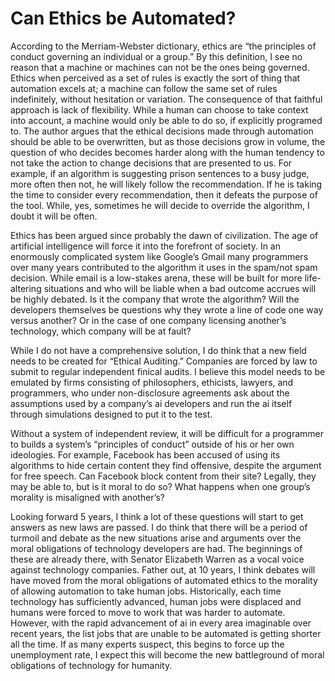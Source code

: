 # Can Ethics be Automated?

According to the Merriam-Webster dictionary, ethics are “the principles of conduct governing an individual or a group.” By this definition, I see no reason that a machine or machines can not be the ones being governed. Ethics when perceived as a set of rules is exactly the sort of thing that automation excels at; a machine can follow the same set of rules indefinitely, without hesitation or variation. The consequence of that faithful approach is lack of flexibility. While a human can choose to take context into account, a machine would only be able to do so, if explicitly programed to. The author argues that the ethical decisions made through automation should be able to be overwritten, but as those decisions grow in volume, the question of who decides becomes harder along with the human tendency to not take the action to change decisions that are presented to us. For example, if an algorithm is suggesting prison sentences to a busy judge, more often then not, he will likely follow the recommendation. If he is taking the time to consider every recommendation, then it defeats the purpose of the tool. While, yes, sometimes he will decide to override the algorithm, I doubt it will be often.

Ethics has been argued since probably the dawn of civilization. The age of artificial intelligence will force it into the forefront of society. In an enormously complicated system like Google’s Gmail many programmers over many years contributed to the algorithm it uses in the spam/not spam decision. While email is a low-stakes arena, these will be built for more life-altering situations and who will be liable when a bad outcome accrues will be highly debated. Is it the company that wrote the algorithm? Will the developers themselves be questions why they wrote a line of code one way versus another? Or in the case of one company licensing another’s technology, which company will be at fault? 

While I do not have a comprehensive solution, I do think that a new field needs to be created for “Ethical Auditing.” Companies are forced by law to submit to regular independent finical audits. I believe this model needs to be emulated by firms consisting of philosophers, ethicists, lawyers, and programmers, who under non-disclosure agreements ask about the assumptions used by a company’s ai developers and run the ai itself through simulations designed to put it to the test.

Without a system of independent review, it will be difficult for a programmer to builds a system’s “principles of conduct” outside of his or her own ideologies. For example, Facebook has been accused of using its algorithms to hide certain content they find offensive, despite the argument for free speech. Can Facebook block content from their site? Legally, they may be able to, but is it moral to do so? What happens when one group’s morality is misaligned with another’s?

Looking forward 5 years, I think a lot of these questions will start to get answers as new laws are passed. I do think that there will be a period of turmoil and debate as the new situations arise and arguments over the moral obligations of technology developers are had. The beginnings of these are already there, with Senator Elizabeth Warren as a vocal voice against technology companies. Father out, at 10 years, I think debates will have moved from the moral obligations of automated ethics to the morality of allowing automation to take human jobs. Historically, each time technology has sufficiently advanced, human jobs were displaced and humans were forced to move to work that was harder to automate. However, with the rapid advancement of ai in every area imaginable over recent years, the list jobs that are unable to be automated is getting shorter all the time. If as many experts suspect, this begins to force up the unemployment rate, I expect this will become the new battleground of moral obligations of technology for humanity.
